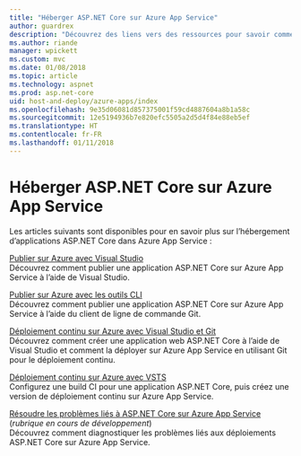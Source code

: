 ```yaml
---
title: "Héberger ASP.NET Core sur Azure App Service"
author: guardrex
description: "Découvrez des liens vers des ressources pour savoir comment héberger des applications ASP.NET Core dans Azure App Service."
ms.author: riande
manager: wpickett
ms.custom: mvc
ms.date: 01/08/2018
ms.topic: article
ms.technology: aspnet
ms.prod: asp.net-core
uid: host-and-deploy/azure-apps/index
ms.openlocfilehash: 9e35d06081d857375001f59cd4887604a8b1a58c
ms.sourcegitcommit: 12e5194936b7e820efc5505a2d5d4f84e88eb5ef
ms.translationtype: HT
ms.contentlocale: fr-FR
ms.lasthandoff: 01/11/2018
---
```

# <a name="host-aspnet-core-on-azure-app-service"></a>Héberger ASP.NET Core sur Azure App Service

Les articles suivants sont disponibles pour en savoir plus sur l’hébergement d’applications ASP.NET Core dans Azure App Service :

[Publier sur Azure avec Visual Studio](xref:tutorials/publish-to-azure-webapp-using-vs)  
Découvrez comment publier une application ASP.NET Core sur Azure App Service à l’aide de Visual Studio.

[Publier sur Azure avec les outils CLI](xref:tutorials/publish-to-azure-webapp-using-cli)  
Découvrez comment publier une application ASP.NET Core sur Azure App Service à l’aide du client de ligne de commande Git.

[Déploiement continu sur Azure avec Visual Studio et Git](xref:host-and-deploy/azure-apps/azure-continuous-deployment)  
Découvrez comment créer une application web ASP.NET Core à l’aide de Visual Studio et comment la déployer sur Azure App Service en utilisant Git pour le déploiement continu.

[Déploiement continu sur Azure avec VSTS](https://www.visualstudio.com/docs/build/aspnet/core/quick-to-azure)  
Configurez une build CI pour une application ASP.NET Core, puis créez une version de déploiement continu sur Azure App Service.

[Résoudre les problèmes liés à ASP.NET Core sur Azure App Service](xref:host-and-deploy/azure-apps/troubleshoot) (*rubrique en cours de développement*)  
Découvrez comment diagnostiquer les problèmes liés aux déploiements ASP.NET Core sur Azure App Service.
